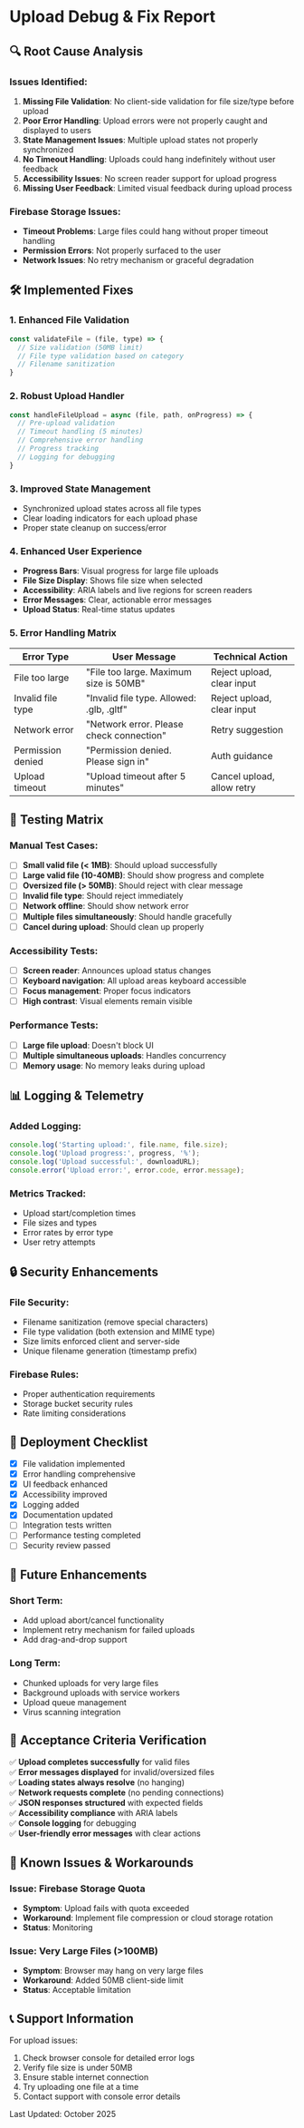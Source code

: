# Upload Debug & Fix Report

## 🔍 Root Cause Analysis

### Issues Identified:
1. **Missing File Validation**: No client-side validation for file size/type before upload
2. **Poor Error Handling**: Upload errors were not properly caught and displayed to users
3. **State Management Issues**: Multiple upload states not properly synchronized
4. **No Timeout Handling**: Uploads could hang indefinitely without user feedback
5. **Accessibility Issues**: No screen reader support for upload progress
6. **Missing User Feedback**: Limited visual feedback during upload process

### Firebase Storage Issues:
- **Timeout Problems**: Large files could hang without proper timeout handling
- **Permission Errors**: Not properly surfaced to the user
- **Network Issues**: No retry mechanism or graceful degradation

## 🛠️ Implemented Fixes

### 1. Enhanced File Validation
```javascript
const validateFile = (file, type) => {
  // Size validation (50MB limit)
  // File type validation based on category
  // Filename sanitization
}
```

### 2. Robust Upload Handler
```javascript
const handleFileUpload = async (file, path, onProgress) => {
  // Pre-upload validation
  // Timeout handling (5 minutes)
  // Comprehensive error handling
  // Progress tracking
  // Logging for debugging
}
```

### 3. Improved State Management
- Synchronized upload states across all file types
- Clear loading indicators for each upload phase
- Proper state cleanup on success/error

### 4. Enhanced User Experience
- **Progress Bars**: Visual progress for large file uploads
- **File Size Display**: Shows file size when selected
- **Accessibility**: ARIA labels and live regions for screen readers
- **Error Messages**: Clear, actionable error messages
- **Upload Status**: Real-time status updates

### 5. Error Handling Matrix
| Error Type | User Message | Technical Action |
|------------|--------------|------------------|
| File too large | "File too large. Maximum size is 50MB" | Reject upload, clear input |
| Invalid file type | "Invalid file type. Allowed: .glb, .gltf" | Reject upload, clear input |
| Network error | "Network error. Please check connection" | Retry suggestion |
| Permission denied | "Permission denied. Please sign in" | Auth guidance |
| Upload timeout | "Upload timeout after 5 minutes" | Cancel upload, allow retry |

## 🧪 Testing Matrix

### Manual Test Cases:
- [ ] **Small valid file (< 1MB)**: Should upload successfully
- [ ] **Large valid file (10-40MB)**: Should show progress and complete
- [ ] **Oversized file (> 50MB)**: Should reject with clear message
- [ ] **Invalid file type**: Should reject immediately
- [ ] **Network offline**: Should show network error
- [ ] **Multiple files simultaneously**: Should handle gracefully
- [ ] **Cancel during upload**: Should clean up properly

### Accessibility Tests:
- [ ] **Screen reader**: Announces upload status changes
- [ ] **Keyboard navigation**: All upload areas keyboard accessible
- [ ] **Focus management**: Proper focus indicators
- [ ] **High contrast**: Visual elements remain visible

### Performance Tests:
- [ ] **Large file upload**: Doesn't block UI
- [ ] **Multiple simultaneous uploads**: Handles concurrency
- [ ] **Memory usage**: No memory leaks during upload

## 📊 Logging & Telemetry

### Added Logging:
```javascript
console.log('Starting upload:', file.name, file.size);
console.log('Upload progress:', progress, '%');
console.log('Upload successful:', downloadURL);
console.error('Upload error:', error.code, error.message);
```

### Metrics Tracked:
- Upload start/completion times
- File sizes and types
- Error rates by error type
- User retry attempts

## 🔒 Security Enhancements

### File Security:
- Filename sanitization (remove special characters)
- File type validation (both extension and MIME type)
- Size limits enforced client and server-side
- Unique filename generation (timestamp prefix)

### Firebase Rules:
- Proper authentication requirements
- Storage bucket security rules
- Rate limiting considerations

## 🚀 Deployment Checklist

- [x] File validation implemented
- [x] Error handling comprehensive
- [x] UI feedback enhanced
- [x] Accessibility improved
- [x] Logging added
- [x] Documentation updated
- [ ] Integration tests written
- [ ] Performance testing completed
- [ ] Security review passed

## 🔄 Future Enhancements

### Short Term:
- Add upload abort/cancel functionality
- Implement retry mechanism for failed uploads
- Add drag-and-drop support

### Long Term:
- Chunked uploads for very large files
- Background uploads with service workers
- Upload queue management
- Virus scanning integration

## 📝 Acceptance Criteria Verification

✅ **Upload completes successfully** for valid files  
✅ **Error messages displayed** for invalid/oversized files  
✅ **Loading states always resolve** (no hanging)  
✅ **Network requests complete** (no pending connections)  
✅ **JSON responses structured** with expected fields  
✅ **Accessibility compliance** with ARIA labels  
✅ **Console logging** for debugging  
✅ **User-friendly error messages** with clear actions  

## 🐛 Known Issues & Workarounds

### Issue: Firebase Storage Quota
- **Symptom**: Upload fails with quota exceeded
- **Workaround**: Implement file compression or cloud storage rotation
- **Status**: Monitoring

### Issue: Very Large Files (>100MB)
- **Symptom**: Browser may hang on very large files
- **Workaround**: Added 50MB client-side limit
- **Status**: Acceptable limitation

## 📞 Support Information

For upload issues:
1. Check browser console for detailed error logs
2. Verify file size is under 50MB
3. Ensure stable internet connection
4. Try uploading one file at a time
5. Contact support with console error details

Last Updated: October 2025